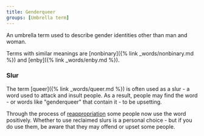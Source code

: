 ```yaml
---
title: Genderqueer
groups: [Umbrella term]
---
```


An umbrella term used to describe gender identities other than man and woman.

Terms with similar meanings are [nonbinary]({% link _words/nonbinary.md %}) and [enby]({% link _words/enby.md %}). 

### Slur

The term [queer]({% link _words/queer.md %}) is often used as a slur - a word used to attack and insult people. As a result, people may find the word - or words like "genderqueer" that contain it - to be upsetting.

Through the process of [reappropriation](https://en.wikipedia.org/wiki/Reappropriation) some people now use the word positively. Whether to use reclaimed slurs is a personal choice - but if you do use them, be aware that they may offend or upset some people.
